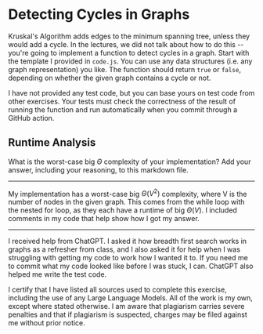 # Detecting Cycles in Graphs

Kruskal's Algorithm adds edges to the minimum spanning tree, unless they would
add a cycle. In the lectures, we did not talk about how to do this -- you're
going to implement a function to detect cycles in a graph. Start with the
template I provided in `code.js`. You can use any data structures (i.e. any
graph representation) you like. The function should return `true` or `false`,
depending on whether the given graph contains a cycle or not.

I have not provided any test code, but you can base yours on test code from
other exercises. Your tests must check the correctness of the result of running
the function and run automatically when you commit through a GitHub action.

## Runtime Analysis

What is the worst-case big $\Theta$ complexity of your implementation? Add your
answer, including your reasoning, to this markdown file.

-----

My implementation has a worst-case big $\Theta(V^2)$ complexity, where V is the number of nodes in the given graph.  This comes from the while loop with the nested for loop, as they each have a runtime of big $\Theta(V)$.  I included comments in my code that help show how I got my answer.

-----

I received help from ChatGPT.  I asked it how breadth first search works in graphs as a refresher from class, and I also asked it for help when I was struggling with getting my code to work how I wanted it to.  If you need me to commit what my code looked like before I was stuck, I can.  ChatGPT also helped me write the test code.

I certify that I have listed all sources used to complete this exercise, including the use of any Large Language Models.  All of the work is my own, except where stated otherwise.  I am aware that plagiarism carries severe penalties and that if plagiarism is suspected, charges may be filed against me without prior notice.
